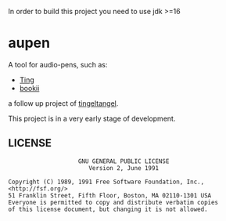 In order to build this project you need to use jdk >=16

# aupen
A tool for audio-pens, such as:
* [Ting](http://www.ting.eu/en/)
* [bookii](https://www.bookii.de/foreign-rights/)

a follow up project of [tingeltangel](https://github.com/Martin-Dames/Tingeltangel).

This project is in a very early stage of development.

## LICENSE
```
                    GNU GENERAL PUBLIC LICENSE
                       Version 2, June 1991

Copyright (C) 1989, 1991 Free Software Foundation, Inc., <http://fsf.org/>
51 Franklin Street, Fifth Floor, Boston, MA 02110-1301 USA
Everyone is permitted to copy and distribute verbatim copies
of this license document, but changing it is not allowed.
```
